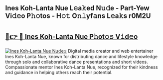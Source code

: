 ## Ines Koh-Lanta Nue L𝚎a𝚔ed N𝚞𝚍e - Part-Yew Vi𝚍𝚎o P𝚑𝚘tos - H𝚘𝚝 O𝚗𝚕yf𝚊ns L𝚎a𝚔s r0M2U

# <h2><a href="http://kf8t1f.oniu.top/?m=Ines+Koh-Lanta+Nue">🔗👉 🔴 Ines Koh-Lanta Nue P𝚑ot𝚘𝚜 V𝚒d𝚎o</a></h2>

[![Ines Koh-Lanta Nue Nu𝚍e𝚜](https://i.imgur.com/0qMVB7G.gif)](http://kf8t1f.oniu.top/?m=Ines+Koh-Lanta+Nue)
Digital media creator and web entertainer Ines Koh-Lanta Nue, known for distributing dance and lifestyle knowledge through solo and collaborative dance presentations and short videos. Compassionate mentor Ines Koh-Lanta Nue, recognized for their kindness and guidance in helping others reach their potential.  
